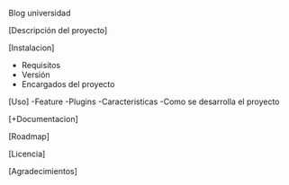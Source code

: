 Blog universidad

[Descripción del proyecto]

[Instalacion]
- Requisitos
- Versión
- Encargados del proyecto

[Uso]
-Feature
-Plugins
-Caracteristicas
-Como se desarrolla el proyecto

[+Documentacion]

[Roadmap]

[Licencia]

[Agradecimientos]
